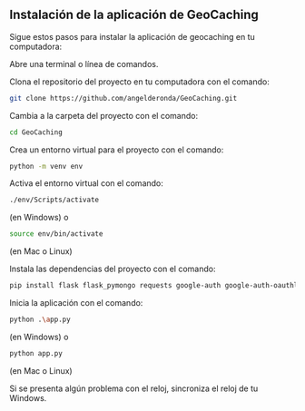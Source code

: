 ## Instalación de la aplicación de GeoCaching
Sigue estos pasos para instalar la aplicación de geocaching en tu computadora:

Abre una terminal o línea de comandos.

Clona el repositorio del proyecto en tu computadora con el comando:
```bash
git clone https://github.com/angelderonda/GeoCaching.git
```


Cambia a la carpeta del proyecto con el comando:
```bash
cd GeoCaching
```

Crea un entorno virtual para el proyecto con el comando:
```bash
python -m venv env
```
Activa el entorno virtual con el comando:

```bash
./env/Scripts/activate 
```
(en Windows) o

```bash
source env/bin/activate
```

(en Mac o Linux)

Instala las dependencias del proyecto con el comando:

```bash
pip install flask flask_pymongo requests google-auth google-auth-oauthlib google-auth-httplib2 mongoengine cachecontrol BeautifulSoup4 tkinter boto3
```

Inicia la aplicación con el comando:

```bash
python .\app.py
```
(en Windows) o

```bash
python app.py
```
(en Mac o Linux)

Si se presenta algún problema con el reloj, sincroniza el reloj de tu Windows.